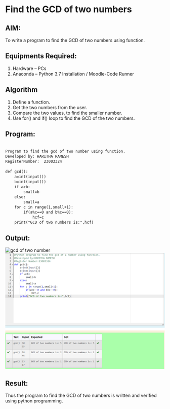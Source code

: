 # Find the GCD of two numbers

## AIM:
To write a program to find the GCD of two numbers using function.

## Equipments Required:
1. Hardware – PCs
2. Anaconda – Python 3.7 Installation / Moodle-Code Runner

## Algorithm
1. Define a function.
2. Get the two numbers from the user.
3. Compare the two values, to find the smaller number.
4. Use for() and if() loop to find the GCD of the two numbers.

## Program:
```

Program to find the gcd of two number using function.
Developed by: HARITHA RAMESH
RegisterNumber:  23003324

def gcd():
    a=int(input())
    b=int(input())
    if a>b:
        small=b
    else:
        small=a
    for c in range(1,small+1):
        if(a%c==0 and b%c==0):
            hcf=c
    print("GCD of two numbers is:",hcf)

```

## Output:
![gcd of two number](gcd.png)
![Alt text](<Screenshot 2023-11-29 080315.png>)





## Result:
Thus the program to find the GCD of two numbers is written and verified using python programming.
